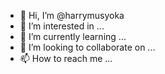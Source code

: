 - 👋 Hi, I’m @harrymusyoka
- 👀 I’m interested in ...
- 🌱 I’m currently learning ...
- 💞️ I’m looking to collaborate on ...
- 📫 How to reach me ...

<!---
harrymusyoka/harrymusyoka is a ✨ special ✨ repository because its `README.md` (this file) appears on your GitHub profile.
You can click the Preview link to take a look at your changes.
--->
